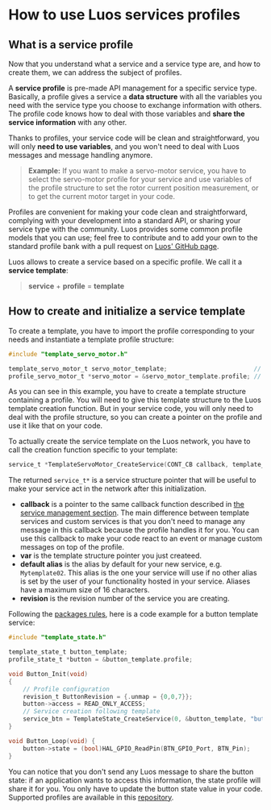 # How to use Luos services profiles

## What is a service profile

Now that you understand what a service and a service type are, and how to create them, we can address the subject of profiles.

A **service profile** is pre-made API management for a specific service type.
Basically, a profile gives a service a **data structure** with all the variables you need with the service type you choose to exchange information with others. The profile code knows how to deal with those variables and **share the service information** with any other.

Thanks to profiles, your service code will be clean and straightforward, you will only **need to use variables**, and you won't need to deal with Luos messages and message handling anymore.

> **Example:** If you want to make a servo-motor service, you have to select the servo-motor profile for your service and use variables of the profile structure to set the rotor current position measurement, or to get the current motor target in your code.

Profiles are convenient for making your code clean and straightforward, complying with your development into a standard API, or sharing your service type with the community.
Luos provides some common profile models that you can use; feel free to contribute and to add your own to the standard profile bank with a pull request on <a href="https://github.com/Luos-io" target="_blank">Luos' GitHub page</a>.

Luos allows to create a service based on a specific profile. We call it a **service template**: 

> **service** + **profile** = **template**

## How to create and initialize a service template

To create a template, you have to import the profile corresponding to your needs and instantiate a template profile structure:
```c
#include "template_servo_motor.h"

template_servo_motor_t servo_motor_template;                        // Create the template
profile_servo_motor_t *servo_motor = &servo_motor_template.profile; // Get a pointer to the actual profile
```
As you can see in this example, you have to create a template structure containing a profile. You will need to give this template structure to the Luos template creation function. But in your service code, you will only need to deal with the profile structure, so you can create a pointer on the profile and use it like that on your code.

To actually create the service template on the Luos network, you have to call the creation function specific to your template:
```c
service_t *TemplateServoMotor_CreateService(CONT_CB callback, template_servo_motor_t *var, const char *default_alias, revision_t revision);
```

The returned `service_t*` is a service structure pointer that will be useful to make your service act in the network after this initialization.

- **callback** is a pointer to the same callback function described in [the service management section](./service_api.html#how-to-create-and-initialize-a-service). The main difference between template services and custom services is that you don't need to manage any message in this callback because the profile handles it for you.
 You can use this callback to make your code react to an event or manage custom messages on top of the profile.
- **var** is the template structure pointer you just createed.
- **default alias** is the alias by default for your new service, e.g. `Mytemplate02`. This alias is the one your service will use if no other alias is set by the user of your functionality hosted in your service. Aliases have a maximum size of 16 characters.
- **revision** is the revision number of the service you are creating.

Following the [packages rules](../package/package.html#basic-services-functions), here is a code example for a button template service:

```c
#include "template_state.h"

template_state_t button_template;
profile_state_t *button = &button_template.profile;

void Button_Init(void)
{
    // Profile configuration
    revision_t ButtonRevision = {.unmap = {0,0,7}};
    button->access = READ_ONLY_ACCESS;
    // Service creation following template
    service_btn = TemplateState_CreateService(0, &button_template, "button", ButtonRevision);
}

void Button_Loop(void) {
    button->state = (bool)HAL_GPIO_ReadPin(BTN_GPIO_Port, BTN_Pin);
}
```

You can notice that you don't send any Luos message to share the button state: if an application wants to access this information, the state profile will share it for you. You only have to update the button state value in your code. Supported profiles are available in this [repository](https://github.com/Luos-io/Luos/tree/master/Templates).
